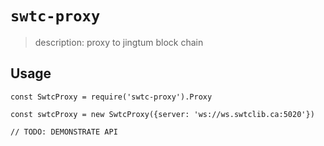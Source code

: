 # `swtc-proxy`

> description: proxy to jingtum block chain

## Usage

```
const SwtcProxy = require('swtc-proxy').Proxy

const swtcProxy = new SwtcProxy({server: 'ws://ws.swtclib.ca:5020'})

// TODO: DEMONSTRATE API
```
